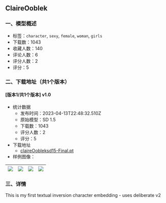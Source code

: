 ## ClaireOoblek
### 一、模型概述

- 标签：`character`, `sexy`, `female`, `woman`, `girls`
- 下载数：1043
- 收藏人数：140
- 评论人数：6
- 评分人数：2
- 评分：5

### 二、下载地址（共1个版本）

#### [版本1/共1个版本] v1.0

- 统计数据
  - 发布时间：2023-04-13T22:48:32.510Z
  - 原始模型：SD 1.5
  - 下载数：1043
  - 评分人数：2
  - 评分：5
- 下载地址
  - [claireOobleksd15-Final.pt](https://civitai.com/api/download/models/43127)
- 样例图像：

| <img src="https://image.civitai.com/xG1nkqKTMzGDvpLrqFT7WA/59f5b6a9-e917-4fa3-1889-51d31cbd9a00/width=450/600808.jpeg" /> | <img src="https://image.civitai.com/xG1nkqKTMzGDvpLrqFT7WA/a2230de3-881f-4dc9-bcd7-9c4827ec582c/width=450/759234.jpeg" /> | <img src="https://image.civitai.com/xG1nkqKTMzGDvpLrqFT7WA/0d3e2b49-73b0-4c3e-e846-3cbb7a032f00/width=450/600914.jpeg" /> | <img src="https://image.civitai.com/xG1nkqKTMzGDvpLrqFT7WA/a7f20a29-eee7-4fd3-5141-e8b9db9bb200/width=450/488941.jpeg" /> |
| ---- | ---- | ---- | ---- |


### 三、详情
<p>This is my first textual inversion character embedding - uses deliberate v2</p>
